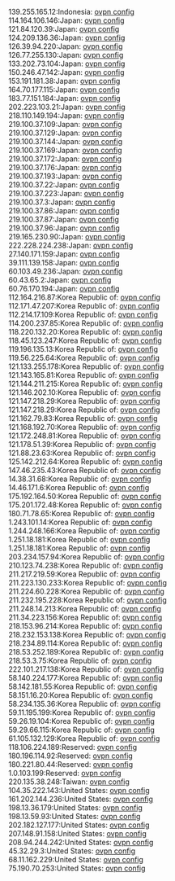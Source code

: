 139.255.165.12:Indonesia: [ovpn config](vpn/139_255_165_12.ovpn)  
114.164.106.146:Japan: [ovpn config](vpn/114_164_106_146.ovpn)  
121.84.120.39:Japan: [ovpn config](vpn/121_84_120_39.ovpn)  
124.209.136.36:Japan: [ovpn config](vpn/124_209_136_36.ovpn)  
126.39.94.220:Japan: [ovpn config](vpn/126_39_94_220.ovpn)  
126.77.255.130:Japan: [ovpn config](vpn/126_77_255_130.ovpn)  
133.202.73.104:Japan: [ovpn config](vpn/133_202_73_104.ovpn)  
150.246.47.142:Japan: [ovpn config](vpn/150_246_47_142.ovpn)  
153.191.181.38:Japan: [ovpn config](vpn/153_191_181_38.ovpn)  
164.70.177.115:Japan: [ovpn config](vpn/164_70_177_115.ovpn)  
183.77.151.184:Japan: [ovpn config](vpn/183_77_151_184.ovpn)  
202.223.103.21:Japan: [ovpn config](vpn/202_223_103_21.ovpn)  
218.110.149.194:Japan: [ovpn config](vpn/218_110_149_194.ovpn)  
219.100.37.109:Japan: [ovpn config](vpn/219_100_37_109.ovpn)  
219.100.37.129:Japan: [ovpn config](vpn/219_100_37_129.ovpn)  
219.100.37.144:Japan: [ovpn config](vpn/219_100_37_144.ovpn)  
219.100.37.169:Japan: [ovpn config](vpn/219_100_37_169.ovpn)  
219.100.37.172:Japan: [ovpn config](vpn/219_100_37_172.ovpn)  
219.100.37.176:Japan: [ovpn config](vpn/219_100_37_176.ovpn)  
219.100.37.193:Japan: [ovpn config](vpn/219_100_37_193.ovpn)  
219.100.37.22:Japan: [ovpn config](vpn/219_100_37_22.ovpn)  
219.100.37.223:Japan: [ovpn config](vpn/219_100_37_223.ovpn)  
219.100.37.3:Japan: [ovpn config](vpn/219_100_37_3.ovpn)  
219.100.37.86:Japan: [ovpn config](vpn/219_100_37_86.ovpn)  
219.100.37.87:Japan: [ovpn config](vpn/219_100_37_87.ovpn)  
219.100.37.96:Japan: [ovpn config](vpn/219_100_37_96.ovpn)  
219.165.230.90:Japan: [ovpn config](vpn/219_165_230_90.ovpn)  
222.228.224.238:Japan: [ovpn config](vpn/222_228_224_238.ovpn)  
27.140.171.159:Japan: [ovpn config](vpn/27_140_171_159.ovpn)  
39.111.139.158:Japan: [ovpn config](vpn/39_111_139_158.ovpn)  
60.103.49.236:Japan: [ovpn config](vpn/60_103_49_236.ovpn)  
60.43.65.2:Japan: [ovpn config](vpn/60_43_65_2.ovpn)  
60.76.170.194:Japan: [ovpn config](vpn/60_76_170_194.ovpn)  
112.164.216.87:Korea Republic of: [ovpn config](vpn/112_164_216_87.ovpn)  
112.171.47.207:Korea Republic of: [ovpn config](vpn/112_171_47_207.ovpn)  
112.214.17.109:Korea Republic of: [ovpn config](vpn/112_214_17_109.ovpn)  
114.200.237.85:Korea Republic of: [ovpn config](vpn/114_200_237_85.ovpn)  
118.220.132.20:Korea Republic of: [ovpn config](vpn/118_220_132_20.ovpn)  
118.45.123.247:Korea Republic of: [ovpn config](vpn/118_45_123_247.ovpn)  
119.196.135.13:Korea Republic of: [ovpn config](vpn/119_196_135_13.ovpn)  
119.56.225.64:Korea Republic of: [ovpn config](vpn/119_56_225_64.ovpn)  
121.133.255.178:Korea Republic of: [ovpn config](vpn/121_133_255_178.ovpn)  
121.143.165.81:Korea Republic of: [ovpn config](vpn/121_143_165_81.ovpn)  
121.144.211.215:Korea Republic of: [ovpn config](vpn/121_144_211_215.ovpn)  
121.146.202.10:Korea Republic of: [ovpn config](vpn/121_146_202_10.ovpn)  
121.147.218.29:Korea Republic of: [ovpn config](vpn/121_147_218_29.ovpn)  
121.147.218.29:Korea Republic of: [ovpn config](vpn/121_147_218_29.ovpn)  
121.162.79.83:Korea Republic of: [ovpn config](vpn/121_162_79_83.ovpn)  
121.168.192.70:Korea Republic of: [ovpn config](vpn/121_168_192_70.ovpn)  
121.172.248.81:Korea Republic of: [ovpn config](vpn/121_172_248_81.ovpn)  
121.178.51.39:Korea Republic of: [ovpn config](vpn/121_178_51_39.ovpn)  
121.88.23.63:Korea Republic of: [ovpn config](vpn/121_88_23_63.ovpn)  
125.142.212.64:Korea Republic of: [ovpn config](vpn/125_142_212_64.ovpn)  
147.46.235.43:Korea Republic of: [ovpn config](vpn/147_46_235_43.ovpn)  
14.38.31.68:Korea Republic of: [ovpn config](vpn/14_38_31_68.ovpn)  
14.46.171.6:Korea Republic of: [ovpn config](vpn/14_46_171_6.ovpn)  
175.192.164.50:Korea Republic of: [ovpn config](vpn/175_192_164_50.ovpn)  
175.201.172.48:Korea Republic of: [ovpn config](vpn/175_201_172_48.ovpn)  
180.71.78.65:Korea Republic of: [ovpn config](vpn/180_71_78_65.ovpn)  
1.243.101.14:Korea Republic of: [ovpn config](vpn/1_243_101_14.ovpn)  
1.244.248.166:Korea Republic of: [ovpn config](vpn/1_244_248_166.ovpn)  
1.251.18.181:Korea Republic of: [ovpn config](vpn/1_251_18_181.ovpn)  
1.251.18.181:Korea Republic of: [ovpn config](vpn/1_251_18_181.ovpn)  
203.234.157.94:Korea Republic of: [ovpn config](vpn/203_234_157_94.ovpn)  
210.123.74.238:Korea Republic of: [ovpn config](vpn/210_123_74_238.ovpn)  
211.217.219.59:Korea Republic of: [ovpn config](vpn/211_217_219_59.ovpn)  
211.223.130.233:Korea Republic of: [ovpn config](vpn/211_223_130_233.ovpn)  
211.224.60.228:Korea Republic of: [ovpn config](vpn/211_224_60_228.ovpn)  
211.232.195.228:Korea Republic of: [ovpn config](vpn/211_232_195_228.ovpn)  
211.248.14.213:Korea Republic of: [ovpn config](vpn/211_248_14_213.ovpn)  
211.34.223.156:Korea Republic of: [ovpn config](vpn/211_34_223_156.ovpn)  
218.153.96.214:Korea Republic of: [ovpn config](vpn/218_153_96_214.ovpn)  
218.232.153.138:Korea Republic of: [ovpn config](vpn/218_232_153_138.ovpn)  
218.234.89.114:Korea Republic of: [ovpn config](vpn/218_234_89_114.ovpn)  
218.53.252.189:Korea Republic of: [ovpn config](vpn/218_53_252_189.ovpn)  
218.53.3.75:Korea Republic of: [ovpn config](vpn/218_53_3_75.ovpn)  
222.101.217.138:Korea Republic of: [ovpn config](vpn/222_101_217_138.ovpn)  
58.140.224.177:Korea Republic of: [ovpn config](vpn/58_140_224_177.ovpn)  
58.142.181.55:Korea Republic of: [ovpn config](vpn/58_142_181_55.ovpn)  
58.151.16.20:Korea Republic of: [ovpn config](vpn/58_151_16_20.ovpn)  
58.234.135.36:Korea Republic of: [ovpn config](vpn/58_234_135_36.ovpn)  
59.11.195.199:Korea Republic of: [ovpn config](vpn/59_11_195_199.ovpn)  
59.26.19.104:Korea Republic of: [ovpn config](vpn/59_26_19_104.ovpn)  
59.29.66.115:Korea Republic of: [ovpn config](vpn/59_29_66_115.ovpn)  
61.105.132.129:Korea Republic of: [ovpn config](vpn/61_105_132_129.ovpn)  
118.106.224.189:Reserved: [ovpn config](vpn/118_106_224_189.ovpn)  
180.196.114.92:Reserved: [ovpn config](vpn/180_196_114_92.ovpn)  
180.221.80.44:Reserved: [ovpn config](vpn/180_221_80_44.ovpn)  
1.0.103.199:Reserved: [ovpn config](vpn/1_0_103_199.ovpn)  
220.135.38.248:Taiwan: [ovpn config](vpn/220_135_38_248.ovpn)  
104.35.222.143:United States: [ovpn config](vpn/104_35_222_143.ovpn)  
161.202.144.236:United States: [ovpn config](vpn/161_202_144_236.ovpn)  
198.13.36.179:United States: [ovpn config](vpn/198_13_36_179.ovpn)  
198.13.59.93:United States: [ovpn config](vpn/198_13_59_93.ovpn)  
202.182.127.177:United States: [ovpn config](vpn/202_182_127_177.ovpn)  
207.148.91.158:United States: [ovpn config](vpn/207_148_91_158.ovpn)  
208.94.244.242:United States: [ovpn config](vpn/208_94_244_242.ovpn)  
45.32.29.3:United States: [ovpn config](vpn/45_32_29_3.ovpn)  
68.11.162.229:United States: [ovpn config](vpn/68_11_162_229.ovpn)  
75.190.70.253:United States: [ovpn config](vpn/75_190_70_253.ovpn)  
